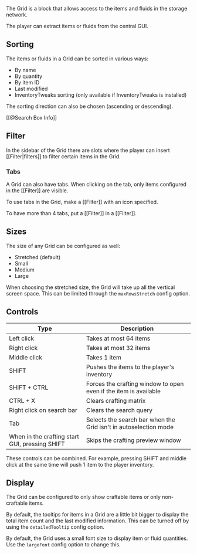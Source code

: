 The Grid is a block that allows access to the items and fluids in the storage network.

The player can extract items or fluids from the central GUI.

## Sorting
The items or fluids in a Grid can be sorted in various ways:

- By name
- By quantity
- By item ID
- Last modified
- InventoryTweaks sorting (only available if InventoryTweaks is installed)

The sorting direction can also be chosen (ascending or descending).

[[@Search Box Info]]

## Filter
In the sidebar of the Grid there are slots where the player can insert [[Filter|filters]] to filter certain items in the Grid.

### Tabs
A Grid can also have tabs. When clicking on the tab, only items configured in the [[Filter]] are visible.

To use tabs in the Grid, make a [[Filter]] with an icon specified.

To have more than 4 tabs, put a [[Filter]] in a [[Filter]].

## Sizes
The size of any Grid can be configured as well:

- Stretched (default)
- Small
- Medium
- Large

When choosing the stretched size, the Grid will take up all the vertical screen space. This can be limited through the `maxRowsStretch` config option.

## Controls
|Type|Description|
|----|-------|
|Left click|Takes at most 64 items|
|Right click|Takes at most 32 items|
|Middle click|Takes 1 item|
|SHIFT|Pushes the items to the player's inventory|
|SHIFT + CTRL|Forces the crafting window to open even if the item is available|
|CTRL + X|Clears crafting matrix|
|Right click on search bar|Clears the search query|
|Tab|Selects the search bar when the Grid isn't in autoselection mode|
|When in the crafting start GUI, pressing SHIFT|Skips the crafting preview window|

These controls can be combined. For example, pressing SHIFT and middle click at the same time will push 1 item to the player inventory.

## Display
The Grid can be configured to only show craftable items or only non-craftable items.

By default, the tooltips for items in a Grid are a little bit bigger to display the total item count and the last modified information. This can be turned off by using the `detailedTooltip` config option.

By default, the Grid uses a small font size to display item or fluid quantities. Use the `largeFont` config option to change this.